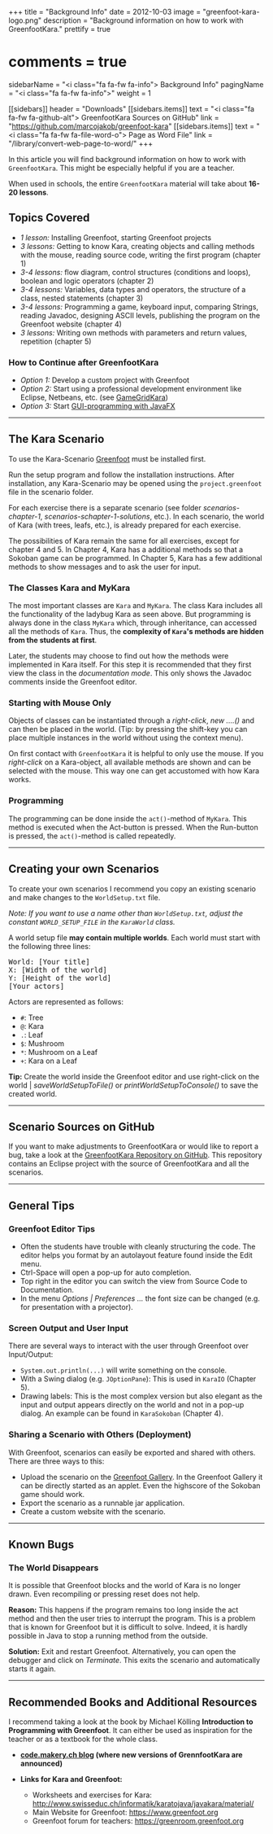 +++
title = "Background Info"
date = 2012-10-03
image = "greenfoot-kara-logo.png"
description = "Background information on how to work with GreenfootKara."
prettify = true
# comments = true

sidebarName = "<i class=\"fa fa-fw fa-info\"></i> Background Info"
pagingName = "<i class=\"fa fa-fw fa-info\"></i>"
weight = 1

[[sidebars]]
header = "Downloads"
[[sidebars.items]]
text = "<i class=\"fa fa-fw fa-github-alt\"></i> GreenfootKara Sources on GitHub"
link = "https://github.com/marcojakob/greenfoot-kara"
[[sidebars.items]]
text = "<i class=\"fa fa-fw fa-file-word-o\"></i> Page as Word File"
link = "/library/convert-web-page-to-word/"
+++

In this article you will find background information on how to work with `GreenfootKara`. This might be especially helpful if you are a teacher.

When used in schools, the entire `GreenfootKara` material will take about **16-20 lessons**. 


## Topics Covered

* *1 lesson:* Installing Greenfoot, starting Greenfoot projects
* *3 lessons:* Getting to know Kara, creating objects and calling methods with the mouse, reading source code, writing the first program (chapter 1)
* *3-4 lessons:* flow diagram, control structures (conditions and loops), boolean and logic operators (chapter 2)
* *3-4 lessons:* Variables, data types and operators, the structure of a class, nested statements (chapter 3)
* *3-4 lessons:* Programming a game, keyboard input, comparing Strings, reading Javadoc, designing ASCII levels, publishing the program on the Greenfoot website (chapter 4)
* *3 lessons:* Writing own methods with parameters and return values, repetition (chapter 5)


### How to Continue after GreenfootKara

* *Option 1:* Develop a custom project with Greenfoot
* *Option 2:* Start using a professional development environment like Eclipse, Netbeans, etc. (see [GameGridKara](/library/gamegrid-kara/))
* *Option 3:* Start [GUI-programming with JavaFX](/library/javafx-tutorial/)


***

## The Kara Scenario

To use the Kara-Scenario [Greenfoot](https://www.greenfoot.org) must be installed first.

Run the setup program and follow the installation instructions.
After installation, any Kara-Scenario may be opened using the `project.greenfoot` file in the scenario folder.

For each exercise there is a separate scenario (see folder *scenarios-chapter-1*, *scenarios-schapter-1-solutions*, etc.). In each scenario, the world of Kara (with trees, leafs, etc.), is already prepared for each exercise.

The possibilities of Kara remain the same for all exercises, except for chapter 4 and 5. In Chapter 4, Kara has a additional methods so that a Sokoban game can be programmed. In Chapter 5, Kara has a few additional methods to show messages and to ask the user for input. 


### The Classes Kara and MyKara

The most important classes are `Kara` and `MyKara`. The class Kara includes all the functionality of the ladybug Kara as seen above. But programming is always done in the class `MyKara` which, through inheritance, can accessed all the methods of `Kara`. Thus, the **complexity of `Kara`'s methods are hidden from the students at first**.

Later, the students may choose to find out how the methods were implemented in Kara itself. For this step it is recommended that they first view the class in the *documentation mode*. This only shows the Javadoc comments inside the Greenfoot editor.


### Starting with Mouse Only

Objects of classes can be instantiated through a *right-click*, *new ....()* and can then be placed in the world. (Tip: by  pressing the shift-key you can place multiple instances in the world without using the context menu).

On first contact with `GreenfootKara` it is helpful to only use the mouse. If you *right-click* on a Kara-object, all available methods are shown and can be selected with the mouse. This way one can get accustomed with how Kara works.


### Programming

The programming can be done inside the `act()`-method of `MyKara`.
This method is executed when the Act-button is pressed. When the Run-button is pressed, the `act()`-method is called repeatedly.


***

## Creating your own Scenarios

To create your own scenarios I recommend you copy an existing scenario and make changes to the `WorldSetup.txt` file.

*Note: If you want to use a name other than `WorldSetup.txt`, adjust the constant `WORLD_SETUP_FILE` in the `KaraWorld` class.*

A world setup file **may contain multiple worlds**. Each world must start with the following three lines:

<pre class="prettyprint">
World: [Your title]
X: [Width of the world]
Y: [Height of the world]
[Your actors]
</pre>

Actors are represented as follows:

* `#`: Tree
* `@`: Kara
* `.`: Leaf
* `$`: Mushroom
* `*`: Mushroom on a Leaf
* `+`: Kara on a Leaf

**Tip:** Create the world inside the Greenfoot editor and use right-click on the world | *saveWorldSetupToFile()* or *printWorldSetupToConsole()* to save the created world.


***

## Scenario Sources on GitHub

If you want to make adjustments to GreenfootKara or would like to report a bug, take a look at the [GreenfootKara Repository on GitHub](https://github.com/marcojakob/greenfoot-kara). This repository contains an Eclipse project with the source of GreenfootKara and all the scenarios.


*** 

## General Tips

### Greenfoot Editor Tips

* Often the students have trouble with cleanly structuring the code. The editor helps you format by an autolayout feature found inside the Edit menu.
* Ctrl-Space will open a pop-up for auto completion.
* Top right in the editor you can switch the view from Source Code to Documentation.
* In the menu *Options | Preferences ...* the font size can be changed (e.g. for presentation with a projector).


### Screen Output and User Input

There are several ways to interact with the user through Greenfoot over Input/Output:

* `System.out.println(...)` will write something on the console.
* With a Swing dialog (e.g. `JOptionPane`): This is used in `KaraIO` (Chapter 5).
* Drawing labels: This is the most complex version but also elegant as the input and output appears directly on the world and not in a pop-up dialog. An example can be found in `KaraSokoban` (Chapter 4).


### Sharing a Scenario with Others (Deployment)

With Greenfoot, scenarios can easily be exported and shared with others. There are three ways to this:

* Upload the scenario on the [Greenfoot Gallery](https://www.greenfoot.org/scenarios). In the Greenfoot Gallery it can be directly started as an applet. Even the highscore of the Sokoban game should work.
* Export the scenario as a runnable jar application.
* Create a custom website with the scenario.


*** 

## Known Bugs

### The World Disappears

It is possible that Greenfoot blocks and the world of Kara is no longer drawn. Even recompiling or pressing reset does not help.

**Reason:** This happens if the program remains too long inside the act method and then the user tries to interrupt the program. This is a problem that is known for Greenfoot but it is difficult to solve. Indeed, it is hardly possible in Java to stop a running method from the outside.

**Solution:** Exit and restart Greenfoot. Alternatively, you can open the debugger and click on *Terminate*. This exits the scenario and automatically starts it again.


*** 

## Recommended Books and Additional Resources

I recommend taking a look at the book by Michael Kölling **Introduction to Programming with Greenfoot**. It can either be used as inspiration for the teacher or as a textbook for the whole class.

* **[code.makery.ch blog](/blog/) (where new versions of GrennfootKara are announced)**

* **Links for Kara and Greenfoot:**
  * Worksheets and exercises for Kara: http://www.swisseduc.ch/informatik/karatojava/javakara/material/
  * Main Website for Greenfoot: https://www.greenfoot.org
  * Greenfoot forum for teachers: https://greenroom.greenfoot.org





